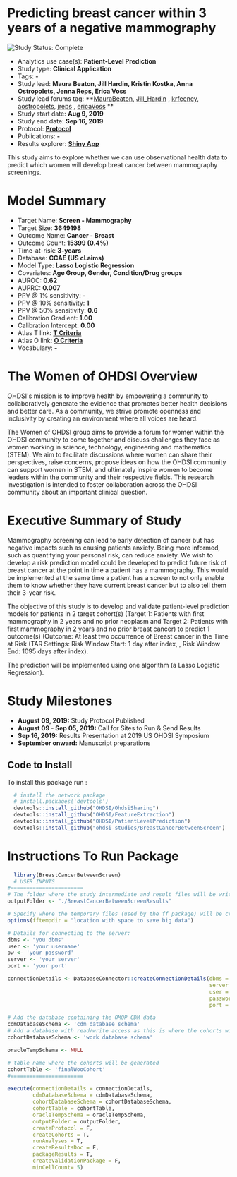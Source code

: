 Predicting breast cancer within 3 years of a negative mammography
=============

<img src="https://img.shields.io/badge/Study%20Status-Complete-orange.svg" alt="Study Status: Complete">

- Analytics use case(s): **Patient-Level Prediction**
- Study type: **Clinical Application**
- Tags: **-**
- Study lead: **Maura Beaton, Jill Hardin, Kristin Kostka, Anna Ostropolets, Jenna Reps, Erica Voss**
- Study lead forums tag: **[MauraBeaton](https://forums.ohdsi.org/u/maurabeaton), [Jill_Hardin](https://forums.ohdsi.org/u/jill_hardin) , [krfeeney](https://forums.ohdsi.org/u/krfeeney), [aostropolets](https://forums.ohdsi.org/u/aostropolets),  [jreps](https://forums.ohdsi.org/u/jreps) , [ericaVoss](https://forums.ohdsi.org/u/ericavoss) **
- Study start date: **Aug 9, 2019**
- Study end date: **Sep 16, 2019**
- Protocol: **[Protocol](https://github.com/ohdsi-studies/BreastCancerBetweenScreen/blob/master/documents/protocolWoo2019.docx)**
- Publications: **-**
- Results explorer: **[Shiny App](https://data.ohdsi.org/WoO2019/)**

This study aims to explore whether we can use observational health data to predict which women will develop breat cancer between mammography screenings.

Model Summary
===============
- Target Name: **Screen - Mammography**
- Target Size: **3649198**
- Outcome Name: **Cancer - Breast**
- Outcome Count: **15399 (0.4%)**
- Time-at-risk: **3-years**
- Database: **CCAE (US cLaims)**
- Model Type: **Lasso Logistic Regression**
- Covariates: **Age Group, Gender, Condition/Drug groups**
- AUROC: **0.62**
- AUPRC: **0.007**
- PPV @ 1% sensitivity: **-**
- PPV @ 10% sensitivity: **1**
- PPV @ 50% sensitivity: **0.6**
- Calibration Gradient: **1.00**
- Calibration Intercept: **0.00**
- Atlas T link: **[T Criteria](http://atlas-demo.ohdsi.org/#/cohortdefinition/1771366)**
- Atlas O link: **[O Criteria](http://atlas-demo.ohdsi.org/#/cohortdefinition/1771367)**
- Vocabulary: **-**

The Women of OHDSI Overview
========================================================

OHDSI's mission is to improve health by empowering a community to collaboratively generate the evidence that promotes better health decisions and better care. As a community, we strive promote openness and inclusivity by creating an environment where all voices are heard.

The Women of OHDSI group aims to provide a forum for women within the OHDSI community to come together and discuss challenges they face as women working in science, technology, engineering and mathematics (STEM). We aim to facilitate discussions where women can share their perspectives, raise concerns, propose ideas on how the OHDSI community can support women in STEM, and ultimately inspire women to become leaders within the community and their respective fields. This research investigation is intended to foster collaboration across the OHDSI community about an important clinical question. 

Executive Summary of Study
========================================================

Mammography screening can lead to early detection of cancer but has negative impacts such as causing patients anxiety. Being more informed, such as quantifying your personal risk, can reduce anxiety.  We wish to develop a risk prediction model could be developed to predict future risk of breast cancer at the point in time a patient has a mammography.  This would be implemented at the same time a patient has a screen to not only enable them to know whether they have current breast cancer but to also tell them their 3-year risk.

The objective of this study is to develop and validate patient-level prediction models for patients in 2 target cohort(s) (Target 1: Patients with first mammography in 2 years and no prior neoplasm and Target 2: Patients with first mammography in 2 years and no prior breast cancer) to predict 1 outcome(s) (Outcome: At least two occurrence of Breast cancer in the Time at Risk (TAR Settings: Risk Window Start:  1 day after index, , Risk Window End:  1095 days after index).

The prediction will be implemented using one algorithm (a Lasso Logistic Regression).

Study Milestones
========================================================
- **August 09, 2019:** Study Protocol Published
- **August 09 - Sep 05, 2019:** Call for Sites to Run & Send Results
- **Sep 16, 2019:** Results Presentation at 2019 US OHDSI Symposium
- **September onward:** Manuscript preparations

## Code to Install

To install this package run :

```r
  # install the network package
  # install.packages('devtools')
  devtools::install_github("OHDSI/OhdsiSharing")
  devtools::install_github("OHDSI/FeatureExtraction")
  devtools::install_github("OHDSI/PatientLevelPrediction")
  devtools::install_github("ohdsi-studies/BreastCancerBetweenScreen")
```

Instructions To Run Package
===================

```r
  library(BreastCancerBetweenScreen)
  # USER INPUTS
#=======================
# The folder where the study intermediate and result files will be written:
outputFolder <- "./BreastCancerBetweenScreenResults"

# Specify where the temporary files (used by the ff package) will be created:
options(fftempdir = "location with space to save big data")

# Details for connecting to the server:
dbms <- "you dbms"
user <- 'your username'
pw <- 'your password'
server <- 'your server'
port <- 'your port'

connectionDetails <- DatabaseConnector::createConnectionDetails(dbms = dbms,
                                                                server = server,
                                                                user = user,
                                                                password = pw,
                                                                port = port)

# Add the database containing the OMOP CDM data
cdmDatabaseSchema <- 'cdm database schema'
# Add a database with read/write access as this is where the cohorts will be generated
cohortDatabaseSchema <- 'work database schema'

oracleTempSchema <- NULL

# table name where the cohorts will be generated
cohortTable <- 'finalWooCohort'
#=======================

execute(connectionDetails = connectionDetails,
        cdmDatabaseSchema = cdmDatabaseSchema,
        cohortDatabaseSchema = cohortDatabaseSchema,
        cohortTable = cohortTable,
        oracleTempSchema = oracleTempSchema,
        outputFolder = outputFolder,
        createProtocol = F,
        createCohorts = T,
        runAnalyses = T,
        createResultsDoc = F,
        packageResults = T,
        createValidationPackage = F,
        minCellCount= 5)
```
